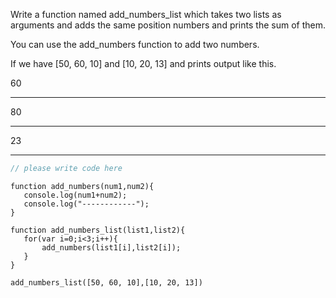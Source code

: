 Write a function named add_numbers_list which takes two lists as arguments and adds the same position numbers and prints the sum of them.

You can use the add_numbers function to add two numbers.

If we have  [50, 60, 10] and [10, 20, 13] and prints output like this.

60

---------------

80

---------------

23

---------------



```javascript
// please write code here
```


```solution
function add_numbers(num1,num2){
   console.log(num1+num2);
   console.log("------------");
}
 
function add_numbers_list(list1,list2){
   for(var i=0;i<3;i++){
       add_numbers(list1[i],list2[i]);
   }
}
 
add_numbers_list([50, 60, 10],[10, 20, 13])
```

